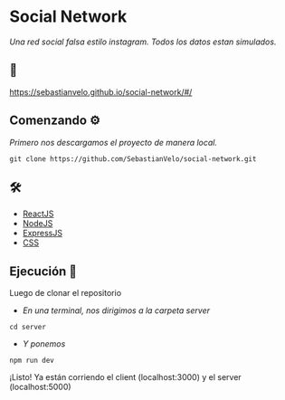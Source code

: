 # Social Network

_Una red social falsa estilo instagram. Todos los datos estan simulados._

## :link:
https://sebastianvelo.github.io/social-network/#/

## Comenzando ⚙️

_Primero nos descargamos el proyecto de manera local._

```
git clone https://github.com/SebastianVelo/social-network.git
```

## 🛠️

* [ReactJS](https://es.reactjs.org/)  
* [NodeJS](https://nodejs.org/es/)
* [ExpressJS](https://expressjs.com/es/) 
* [CSS](https://developer.mozilla.org/es/docs/Web/CSS) 

## Ejecución 🚀

Luego de clonar el repositorio

* _En una terminal, nos dirigimos a la carpeta server_
```
cd server
```
* _Y ponemos_
```
npm run dev
```

¡Listo! Ya están corriendo el client (localhost:3000) y el server (localhost:5000)
